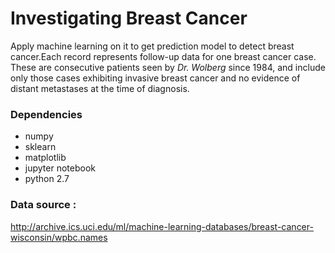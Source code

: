 # Investigating Breast Cancer
Apply machine learning on it to get prediction model to detect breast cancer.Each record represents follow-up data for one breast cancer case. These are consecutive patients seen by *Dr. Wolberg* since 1984, and include only those cases exhibiting invasive breast cancer and no evidence of distant metastases at the time of diagnosis.

### Dependencies
* numpy
* sklearn
* matplotlib
* jupyter notebook
* python 2.7

### Data source :   
http://archive.ics.uci.edu/ml/machine-learning-databases/breast-cancer-wisconsin/wpbc.names
